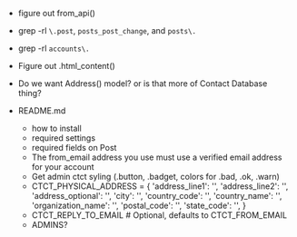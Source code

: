 * figure out from_api()


* grep -rl `\.post`, `posts_post_change`, and `posts\.`
* grep -rl `accounts\.`
* Figure out .html_content()
* Do we want Address() model? or is that more of Contact Database thing?
* README.md
  * how to install
  * required settings
  * required fields on Post
  * The from_email address you use must use a verified email address for your account
  * Get admin ctct syling (.button, .badget, colors for .bad, .ok, .warn)
  * CTCT_PHYSICAL_ADDRESS = {
      'address_line1': '',
      'address_line2': '',
      'address_optional': '',
      'city': '',
      'country_code': '',
      'country_name': '',
      'organization_name': '',
      'postal_code': '',
      'state_code': '',
    }
  * CTCT_REPLY_TO_EMAIL # Optional, defaults to CTCT_FROM_EMAIL
  * ADMINS?
